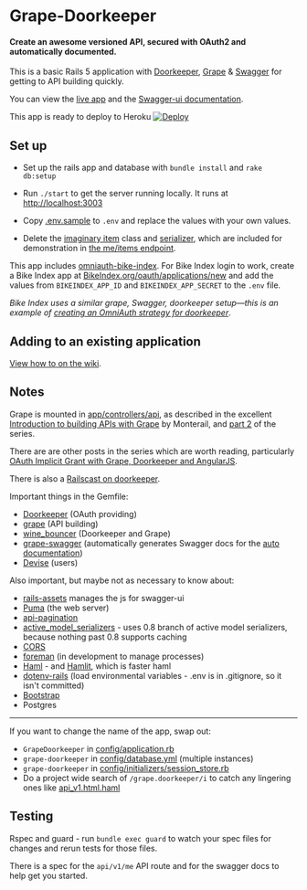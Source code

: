 # Grape-Doorkeeper

#### Create an awesome versioned API, secured with OAuth2 and automatically documented.

This is a basic Rails 5 application with [Doorkeeper](https://github.com/doorkeeper-gem/doorkeeper), [Grape](https://github.com/intridea/grape) & [Swagger](http://swagger.io/) for getting to API building quickly.

You can view the [live app](https://grape-doorkeeper.herokuapp.com) and the [Swagger-ui documentation](https://grape-doorkeeper.herokuapp.com/documentation). 

This app is ready to deploy to Heroku [![Deploy](https://www.herokucdn.com/deploy/button.png)](https://heroku.com/deploy?template=https://github.com/sethherr/grape-doorkeeper)


## Set up

- Set up the rails app and database with `bundle install` and `rake db:setup`

- Run `./start` to get the server running locally. It runs at [http://localhost:3003](http://localhost:3003)

- Copy [.env.sample](/.env.sample) to `.env` and replace the values with your own values.

- Delete the [imaginary item](app/models/imaginary_item.rb) class and [serializer](app/serializers/item_serializer.rb), which are included for demonstration in [the me/items endpoint](app/controllers/api/v1/me.rb#L24-L33).

This app includes [omniauth-bike-index](https://github.com/bikeindex/omniauth-bike-index). For Bike Index login to work, create a Bike Index app at [BikeIndex.org/oauth/applications/new](https://BikeIndex.org/oauth/applications/new) and add the values from `BIKEINDEX_APP_ID` and `BIKEINDEX_APP_SECRET` to the `.env` file.

*Bike Index uses a similar grape, Swagger, doorkeeper setup&mdash;this is an example of [creating an OmniAuth strategy for doorkeeper](https://github.com/doorkeeper-gem/doorkeeper/wiki/Create-a-OmniAuth-strategy-for-your-provider)*.


## Adding to an existing application

[View how to on the wiki](https://github.com/sethherr/grape-doorkeeper/wiki/Adding-to-an-existing-application).


## Notes

Grape is mounted in [app/controllers/api](app/controllers/api), as described in the excellent [Introduction to building APIs with Grape](http://codetunes.com/2014/introduction-to-building-apis-with-grape/) by Monterail, and [part 2](http://codetunes.com/2014/grape-part-II/) of the series.

There are are other posts in the series which are worth reading, particularly [OAuth Implicit Grant with Grape, Doorkeeper and AngularJS](http://codetunes.com/2014/oauth-implicit-grant-with-grape-doorkeeper-and-angularjs/).

There is also a [Railscast on doorkeeper](http://railscasts.com/episodes/353-oauth-with-doorkeeper).

Important things in the Gemfile:

- [Doorkeeper](https://github.com/doorkeeper-gem/doorkeeper) (OAuth providing)
- [grape](https://github.com/intridea/grape) (API building)
- [wine_bouncer](https://github.com/antek-drzewiecki/wine_bouncer) (Doorkeeper and Grape)
- [grape-swagger](https://github.com/tim-vandecasteele/grape-swagger) (automatically generates Swagger docs for the [auto documentation](https://grape-doorkeeper.herokuapp.com/documentation))
- [Devise](https://github.com/plataformatec/devise) (users)


Also important, but maybe not as necessary to know about:

- [rails-assets](https://rails-assets.org) manages the js for swagger-ui
- [Puma](http://puma.io/) (the web server)
- [api-pagination](https://github.com/davidcelis/api-pagination)
- [active_model_serializers](https://github.com/rails-api/active_model_serializers/tree/0-8-stable) - uses 0.8 branch of active model serializers, because nothing past 0.8 supports caching
- [CORS](https://github.com/cyu/rack-cors)
- [foreman](https://github.com/ddollar/foreman) (in development to manage processes)
- [Haml](http://haml.info/) - and [Hamlit](https://github.com/k0kubun/hamlit), which is faster haml
- [dotenv-rails](https://github.com/bkeepers/dotenv) (load environmental variables - .env is in .gitignore, so it isn't committed)
- [Bootstrap](http://getbootstrap.com/)
- Postgres

----

If you want to change the name of the app, swap out:

- `GrapeDoorkeeper` in [config/application.rb](config/application.rb)
- `grape-doorkeeper` in [config/database.yml](config/database.yml) (multiple instances)
- `grape-doorkeeper` in [config/initializers/session_store.rb](config/initializers/session_store.rb)
- Do a project wide search of `/grape.doorkeeper/i` to catch any lingering ones like [api_v1.html.haml](app/views/documentation/api_v1.html.haml)


## Testing

Rspec and guard - run `bundle exec guard` to watch your spec files for changes and rerun tests for those files.

There is a spec for the `api/v1/me` API route and for the swagger docs to help get you started.